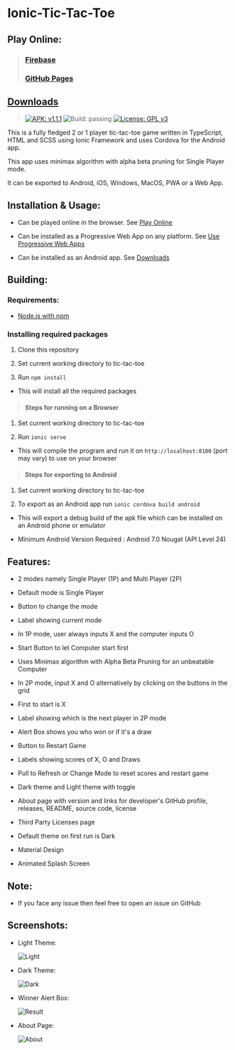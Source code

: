 # Ionic-Tic-Tac-Toe

## Play Online:

>### [Firebase](https://tic-tac-toe-vs2002.web.app/)
>
>### [GitHub Pages](https://varuns2002.github.io/Ionic-Tic-Tac-Toe/)

## [Downloads](https://github.com/VarunS2002/Ionic-Tic-Tac-Toe/releases)
>[![APK: v1.1.1](https://img.shields.io/badge/APK-v1.1.1-brightgreen)](https://github.com/VarunS2002/Ionic-Tic-Tac-Toe/releases/download/1.1.1/Tic-Tac-Toe-1.1.1.apk)
![Build: passing](https://img.shields.io/badge/build-passing-brightgreen)
>[![License: GPL v3](https://img.shields.io/badge/License-GPLv3-blue.svg)](https://www.gnu.org/licenses/gpl-3.0)

This is a fully fledged 2 or 1 player tic-tac-toe game written in TypeScript, HTML and SCSS using Ionic Framework and uses Cordova for the Android app.

This app uses minimax algorithm with alpha beta pruning for Single Player mode.

It can be exported to Android, iOS, Windows, MacOS, PWA or a Web App.

## Installation & Usage:

- Can be played online in the browser. See [Play Online](#play-online)

- Can be installed as a Progressive Web App on any platform. See [Use Progressive Web Apps](https://support.google.com/chrome/answer/9658361?co=GENIE.Platform%3DAndroid&hl=en)

- Can be installed as an Android app. See [Downloads](https://github.com/VarunS2002/Ionic-Tic-Tac-Toe/releases)

## Building:

### Requirements:

- [Node.js with npm](https://nodejs.org/en/download/)

### Installing required packages

1. Clone this repository

2. Set current working directory to tic-tac-toe

3. Run `npm install`

-  This will install all the required packages

>#### Steps for running on a Browser

1. Set current working directory to tic-tac-toe

2. Run `ionic serve`  

- This will compile the program and run it on `http://localhost:8100` (port may vary) to use on your browser

>#### Steps for exporting to Android

1. Set current working directory to tic-tac-toe

2. To export as an Android app run `ionic cordova build android`

- This will export a debug build of the apk file which can be installed on an Android phone or emulator  

-  Minimum Android Version Required : Android 7.0 Nougat (API Level 24)

## Features:

- 2 modes namely Single Player (1P) and Multi Player (2P)

- Default mode is Single Player

- Button to change the mode

- Label showing current mode

- In 1P mode, user always inputs X and the computer inputs O

- Start Button to let Computer start first 

- Uses Minimax algorithm with Alpha Beta Pruning for an unbeatable Computer

- In 2P mode, input X and O alternatively by clicking on the buttons in the grid

- First to start is X

- Label showing which is the next player in 2P mode

- Alert Box shows you who won or if it's a draw

- Button to Restart Game

- Labels showing scores of X, O and Draws

- Pull to Refresh or Change Mode to reset scores and restart game

- Dark theme and Light theme with toggle

- About page with version and links for developer's GitHub profile, releases, README, source code, license

- Third Party Licenses page

- Default theme on first run is Dark

- Material Design

- Animated Splash Screen

## Note:

- If you face any issue then feel free to open an issue on GitHub

## Screenshots:

- Light Theme:

    ![Light](https://i.imgur.com/C9GGYVl.png)

- Dark Theme:

    ![Dark](https://i.imgur.com/i8laiKh.png)

- Winner Alert Box:

    ![Result](https://i.imgur.com/JZwnsSI.png)

- About Page:

    ![About](https://i.imgur.com/9sw2YTQ.png)
